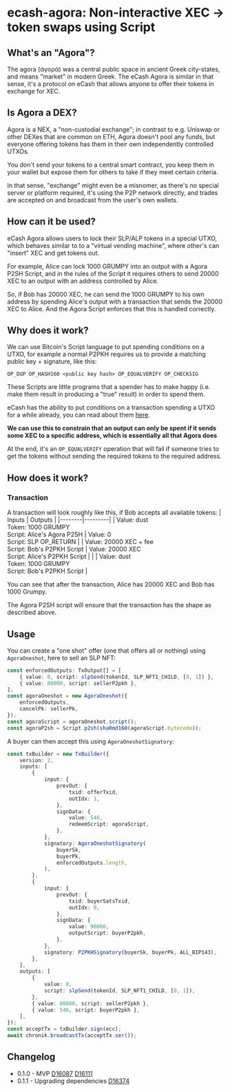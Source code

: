 # ecash-agora: Non-interactive XEC -> token swaps using Script

## What's an "Agora"?

The agora (ἀγορά) was a central public space in ancient Greek city-states, and means "market" in modern Greek. The eCash Agora is similar in that sense, it's a protocol on eCash that allows anyone to offer their tokens in exchange for XEC.

## Is Agora a DEX?

Agora is a NEX, a "non-custodial exchange"; in contrast to e.g. Uniswap or other DEXes that are common on ETH, Agora doesn't pool any funds, but everyone offering tokens has them in their own independently controlled UTXOs.

You don't send your tokens to a central smart contract, you keep them in your wallet but expose them for others to take if they meet certain criteria.

In that sense, "exchange" might even be a misnomer, as there's no special server or platform required, it's using the P2P network directly, and trades are accepted on and broadcast from the user's own wallets.

## How can it be used?

eCash Agora allows users to lock their SLP/ALP tokens in a special UTXO, which behaves similar to to a "virtual vending machine", where other's can "insert" XEC and get tokens out.

For example, Alice can lock 1000 GRUMPY into an output with a Agora P2SH Script, and in the rules of the Script it requires others to send 20000 XEC to an output with an address controlled by Alice.

So, if Bob has 20000 XEC, he can send the 1000 GRUMPY to his own address by spending Alice's output with a transaction that sends the 20000 XEC to Alice. And the Agora Script enforces that this is handled correctly.

## Why does it work?

We can use Bitcoin's Script language to put spending conditions on a UTXO, for example a normal P2PKH requires us to provide a matching public key + signature, like this:

`OP_DUP OP_HASH160 <public key hash> OP_EQUALVERIFY OP_CHECKSIG`

These Scripts are little programs that a spender has to make happy (i.e. make them result in producing a "true" result) in order to spend them.

eCash has the ability to put conditions on a transaction spending a UTXO for a while already, you can read about them [here](https://read.cash/@pein/bch-covenants-with-spedn-4a980ed3).

**We can use this to constrain that an output can only be spent if it sends some XEC to a specific address, which is essentially all that Agora does**

At the end, it's an `OP_EQUALVERIFY` operation that will fail if someone tries to get the tokens without sending the required tokens to the required address.

## How does it work?

### Transaction

A transaction will look roughly like this, if Bob accepts all available tokens:
| Inputs | Outputs |
|--------|---------|
| Value: dust<br> Token: 1000 GRUMPY<br> Script: Alice's Agora P2SH | Value: 0<br> Script: SLP OP_RETURN |
| Value: 20000 XEC + fee<br> Script: Bob's P2PKH Script | Value: 20000 XEC<br> Script: Alice's P2PKH Script |
| | Value: dust<br> Token: 1000 GRUMPY<br> Script: Bob's P2PKH Script |

You can see that after the transaction, Alice has 20000 XEC and Bob has 1000 Grumpy.

The Agora P2SH script will ensure that the transaction has the shape as described above.

## Usage

You can create a "one shot" offer (one that offers all or nothing) using `AgoraOneshot`, here to sell an SLP NFT:

```ts
const enforcedOutputs: TxOutput[] = [
    { value: 0, script: slpSend(tokenId, SLP_NFT1_CHILD, [0, 1]) },
    { value: 80000, script: sellerP2pkh },
];
const agoraOneshot = new AgoraOneshot({
    enforcedOutputs,
    cancelPk: sellerPk,
});
const agoraScript = agoraOneshot.script();
const agoraP2sh = Script.p2sh(shaRmd160(agoraScript.bytecode));
```

A buyer can then accept this using `AgoraOneshotSignatory`:

```ts
const txBuilder = new TxBuilder({
    version: 2,
    inputs: [
        {
            input: {
                prevOut: {
                    txid: offerTxid,
                    outIdx: 1,
                },
                signData: {
                    value: 546,
                    redeemScript: agoraScript,
                },
            },
            signatory: AgoraOneshotSignatory(
                buyerSk,
                buyerPk,
                enforcedOutputs.length,
            ),
        },
        {
            input: {
                prevOut: {
                    txid: buyerSatsTxid,
                    outIdx: 0,
                },
                signData: {
                    value: 90000,
                    outputScript: buyerP2pkh,
                },
            },
            signatory: P2PKHSignatory(buyerSk, buyerPk, ALL_BIP143),
        },
    ],
    outputs: [
        {
            value: 0,
            script: slpSend(tokenId, SLP_NFT1_CHILD, [0, 1]),
        },
        { value: 80000, script: sellerP2pkh },
        { value: 546, script: buyerP2pkh },
    ],
});
const acceptTx = txBuilder.sign(ecc);
await chronik.broadcastTx(acceptTx.ser());
```

## Changelog

-   0.1.0 - MVP [D16087](https://reviews.bitcoinabc.org/D16087) [D16111](https://reviews.bitcoinabc.org/D16111)
-   0.1.1 - Upgrading dependencies [D16374](https://reviews.bitcoinabc.org/D16374)

